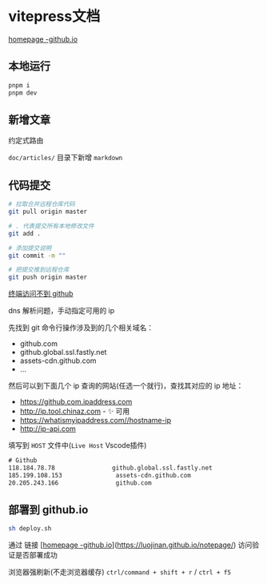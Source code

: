 # vitepress文档

[homepage -github.io](https://luojinan.github.io/notepage/)

## 本地运行

```bash
pnpm i
pnpm dev
```

## 新增文章

约定式路由

`doc/articles/` 目录下新增 `markdown`

## 代码提交

```bash
# 拉取合并远程仓库代码
git pull origin master

# . 代表提交所有本地修改文件
git add .

# 添加提交说明
git commit -m ""

# 把提交推到远程仓库
git push origin master
```

[终端访问不到 github](https://github.com/mingjiezhou/notes/issues/13)

dns 解析问题，手动指定可用的 ip

先找到 git 命令行操作涉及到的几个相关域名：
- github.com
- github.global.ssl.fastly.net
- assets-cdn.github.com
- ...

然后可以到下面几个 ip 查询的网站(任选一个就行)，查找其对应的 ip 地址：
- https://github.com.ipaddress.com
- http://ip.tool.chinaz.com - ✨ 可用
- https://whatismyipaddress.com//hostname-ip
- http://ip-api.com

填写到 `HOST` 文件中(`Live Host` Vscode插件)
```txt
# Github
118.184.78.78                github.global.ssl.fastly.net
185.199.108.153               assets-cdn.github.com
20.205.243.166                github.com
```

## 部署到 github.io

```bash
sh deploy.sh
```

通过 链接 [[homepage -github.io](https://luojinan.github.io/notepage)](https://luojinan.github.io/notepage/) 访问验证是否部署成功

浏览器强刷新(不走浏览器缓存) `ctrl/command + shift + r` / `ctrl + f5`
